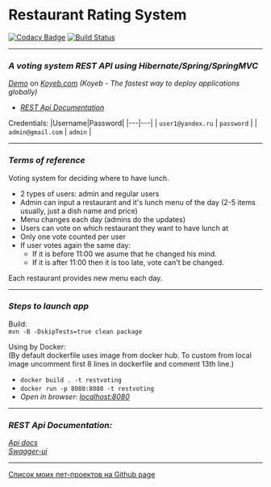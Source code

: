 # Restaurant Rating System
[![Codacy Badge](https://api.codacy.com/project/badge/Grade/70bd5f79e068465da9562a21d6f7eae5)](https://app.codacy.com/gh/KVostok/RestaurantRatingSystem?utm_source=github.com&utm_medium=referral&utm_content=KVostok/RestaurantRatingSystem&utm_campaign=Badge_Grade_Settings)
[![Build Status](https://travis-ci.com/KVostok/RestaurantRatingSystem.svg?branch=master)](https://travis-ci.com/KVostok/RestaurantRatingSystem)

---
### _A voting system REST API using Hibernate/Spring/SpringMVC_
[_Demo_](https://restvoting-kvostok.koyeb.app) on [_Koyeb.com_](https://www.koyeb.com/)
_(Koyeb - The fastest way to deploy applications globally)_<br>
* [_REST Api Documentation_](https://restvoting-kvostok.koyeb.app/swagger-ui.html)<br>

Credentials:
|Username|Password|
|---|---|
| `user1@yandex.ru` | `password` |
| `admin@gmail.com` | `admin` |

---
### _Terms of reference_
Voting system for deciding where to have lunch.

 * 2 types of users: admin and regular users
 * Admin can input a restaurant and it's lunch menu of the day (2-5 items usually, just a dish name and price)
 * Menu changes each day (admins do the updates)
 * Users can vote on which restaurant they want to have lunch at
 * Only one vote counted per user
 * If user votes again the same day:
    - If it is before 11:00 we asume that he changed his mind.
    - If it is after 11:00 then it is too late, vote can't be changed.

Each restaurant provides new menu each day.

---
### _Steps to launch app_
Build:<br>
`mvn -B -DskipTests=true clean package`<br>

Using by Docker:<br>
(By default dockerfile uses image from docker hub. To custom from local image uncomment first 8 lines in dockerfile and comment 13th line.)
* `docker build . -t restvoting`<br>
* `docker run -p 8080:8080 -t restvoting`<br>
* _Open in browser: [localhost:8080](http://localhost:8080)_<br>

---
### _REST Api Documentation:_<br>
[_Api docs_](http://localhost:8080/v2/api-docs)<br>
[_Swagger-ui_](http://localhost:8080/swagger-ui.html)<br>

---
[Список моих пет-проектов на Github page](https://kvostok.github.io/my-pet-projects/)
